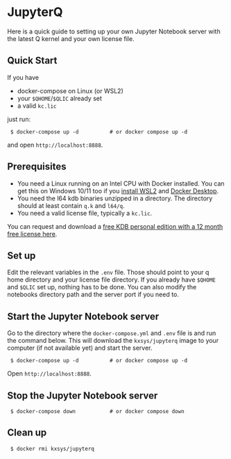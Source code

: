 # JupyterQ

Here is a quick guide to setting up your own Jupyter Notebook server with the latest Q kernel and your own license file.

## Quick Start

If you have
 * docker-compose on Linux (or WSL2)
 * your `$QHOME`/`$QLIC` already set
 * a valid `kc.lic` 

just run:

```
 $ docker-compose up -d          # or docker compose up -d
```

and open `http://localhost:8888`.

## Prerequisites

 * You need a Linux running on an Intel CPU with Docker installed. You can get this on Windows 10/11 too if you [install WSL2](https://learn.microsoft.com/en-us/windows/wsl/install) and [Docker Desktop](https://www.docker.com/products/docker-desktop).
 * You need the l64 kdb binaries unzipped in a directory. The directory should at least contain `q.k` and `l64/q`.
 * You need a valid license file, typically a `kc.lic`. 
   
You can request and download a [free KDB personal edition with a 12 month free license here](https://kx.com/kdb-personal-edition-download/).
  
## Set up

Edit the relevant variables in the `.env` file. Those should point to your q home directory and your license file directory.
If you already have `$QHOME` and `$QLIC` set up, nothing has to be done.
You can also modify the notebooks directory path and the server port if you need to.

## Start the Jupyter Notebook server

Go to the directory where the `docker-compose.yml` and `.env` file is and run the command below.
This will download the `kxsys/jupyterq` image to your computer (if not available yet) and start the server.

```
 $ docker-compose up -d          # or docker compose up -d
```

Open `http://localhost:8888`.

## Stop the Jupyter Notebook server

```
 $ docker-compose down           # or docker compose down
```

## Clean up

```
 $ docker rmi kxsys/jupyterq
```

